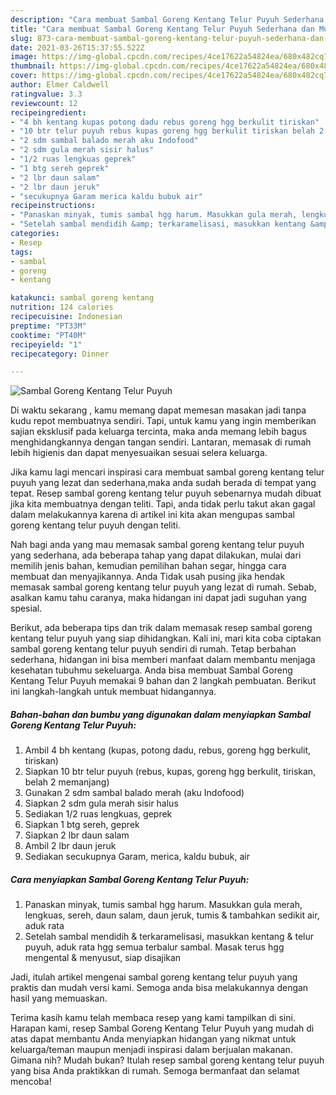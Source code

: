 ```yaml
---
description: "Cara membuat Sambal Goreng Kentang Telur Puyuh Sederhana dan Mudah Dibuat"
title: "Cara membuat Sambal Goreng Kentang Telur Puyuh Sederhana dan Mudah Dibuat"
slug: 873-cara-membuat-sambal-goreng-kentang-telur-puyuh-sederhana-dan-mudah-dibuat
date: 2021-03-26T15:37:55.522Z
image: https://img-global.cpcdn.com/recipes/4ce17622a54824ea/680x482cq70/sambal-goreng-kentang-telur-puyuh-foto-resep-utama.jpg
thumbnail: https://img-global.cpcdn.com/recipes/4ce17622a54824ea/680x482cq70/sambal-goreng-kentang-telur-puyuh-foto-resep-utama.jpg
cover: https://img-global.cpcdn.com/recipes/4ce17622a54824ea/680x482cq70/sambal-goreng-kentang-telur-puyuh-foto-resep-utama.jpg
author: Elmer Caldwell
ratingvalue: 3.3
reviewcount: 12
recipeingredient:
- "4 bh kentang kupas potong dadu rebus goreng hgg berkulit tiriskan"
- "10 btr telur puyuh rebus kupas goreng hgg berkulit tiriskan belah 2 memanjang"
- "2 sdm sambal balado merah aku Indofood"
- "2 sdm gula merah sisir halus"
- "1/2 ruas lengkuas geprek"
- "1 btg sereh geprek"
- "2 lbr daun salam"
- "2 lbr daun jeruk"
- "secukupnya Garam merica kaldu bubuk air"
recipeinstructions:
- "Panaskan minyak, tumis sambal hgg harum. Masukkan gula merah, lengkuas, sereh, daun salam, daun jeruk, tumis &amp; tambahkan sedikit air, aduk rata"
- "Setelah sambal mendidih &amp; terkaramelisasi, masukkan kentang &amp; telur puyuh, aduk rata hgg semua terbalur sambal. Masak terus hgg mengental &amp; menyusut, siap disajikan"
categories:
- Resep
tags:
- sambal
- goreng
- kentang

katakunci: sambal goreng kentang 
nutrition: 124 calories
recipecuisine: Indonesian
preptime: "PT33M"
cooktime: "PT40M"
recipeyield: "1"
recipecategory: Dinner

---
```



![Sambal Goreng Kentang Telur Puyuh](https://img-global.cpcdn.com/recipes/4ce17622a54824ea/680x482cq70/sambal-goreng-kentang-telur-puyuh-foto-resep-utama.jpg)

Di waktu  sekarang , kamu memang dapat memesan masakan jadi tanpa kudu repot membuatnya sendiri. Tapi, untuk kamu yang ingin memberikan sajian eksklusif pada keluarga tercinta, maka anda memang lebih bagus menghidangkannya dengan tangan sendiri. Lantaran, memasak di rumah lebih higienis dan dapat menyesuaikan sesuai selera keluarga.

Jika kamu lagi mencari inspirasi cara membuat sambal goreng kentang telur puyuh yang lezat dan sederhana,maka anda sudah berada di tempat yang tepat. Resep sambal goreng kentang telur puyuh  sebenarnya mudah dibuat jika kita membuatnya dengan teliti. Tapi, anda tidak perlu takut akan gagal dalam melakukannya 
karena di artikel ini kita akan mengupas sambal goreng kentang telur puyuh dengan teliti.  



Nah bagi anda yang mau memasak sambal goreng kentang telur puyuh yang sederhana, ada beberapa tahap yang dapat dilakukan, mulai dari memilih jenis bahan, kemudian pemilihan bahan segar, hingga cara membuat dan menyajikannya. Anda Tidak usah pusing jika hendak memasak sambal goreng kentang telur puyuh yang lezat di rumah. Sebab, asalkan kamu  tahu caranya, maka hidangan ini dapat jadi suguhan yang spesial.

Berikut, ada beberapa tips dan trik dalam memasak resep sambal goreng kentang telur puyuh yang siap dihidangkan. Kali ini, mari kita coba ciptakan sambal goreng kentang telur puyuh sendiri di rumah. Tetap berbahan sederhana, hidangan ini bisa memberi manfaat dalam membantu menjaga kesehatan tubuhmu sekeluarga. Anda bisa membuat Sambal Goreng Kentang Telur Puyuh memakai 9 bahan dan 2 langkah pembuatan. Berikut ini langkah-langkah untuk membuat hidangannya.

<!--inarticleads1-->

##### Bahan-bahan dan bumbu yang digunakan dalam menyiapkan Sambal Goreng Kentang Telur Puyuh:

1. Ambil 4 bh kentang (kupas, potong dadu, rebus, goreng hgg berkulit, tiriskan)
1. Siapkan 10 btr telur puyuh (rebus, kupas, goreng hgg berkulit, tiriskan, belah 2 memanjang)
1. Gunakan 2 sdm sambal balado merah (aku Indofood)
1. Siapkan 2 sdm gula merah sisir halus
1. Sediakan 1/2 ruas lengkuas, geprek
1. Siapkan 1 btg sereh, geprek
1. Siapkan 2 lbr daun salam
1. Ambil 2 lbr daun jeruk
1. Sediakan secukupnya Garam, merica, kaldu bubuk, air




<!--inarticleads2-->

##### Cara menyiapkan Sambal Goreng Kentang Telur Puyuh:

1. Panaskan minyak, tumis sambal hgg harum. Masukkan gula merah, lengkuas, sereh, daun salam, daun jeruk, tumis &amp; tambahkan sedikit air, aduk rata
1. Setelah sambal mendidih &amp; terkaramelisasi, masukkan kentang &amp; telur puyuh, aduk rata hgg semua terbalur sambal. Masak terus hgg mengental &amp; menyusut, siap disajikan




Jadi, itulah artikel mengenai  sambal goreng kentang telur puyuh  yang praktis dan mudah versi kami. Semoga anda bisa melakukannya dengan hasil yang memuaskan. 

Terima kasih kamu telah membaca resep yang kami tampilkan di sini. Harapan kami, resep  Sambal Goreng Kentang Telur Puyuh yang mudah di atas dapat membantu Anda menyiapkan hidangan yang nikmat untuk keluarga/teman maupun menjadi inspirasi dalam berjualan makanan. Gimana nih? Mudah bukan? Itulah resep sambal goreng kentang telur puyuh yang bisa Anda praktikkan di rumah. Semoga bermanfaat dan selamat mencoba!

